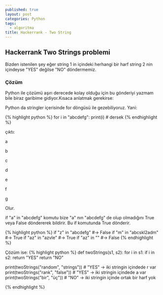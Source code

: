 ```yaml
---
published: true
layout: post
categories: Python
tags:
  - algoritma
title: Hackerrank - Two String
---
```

## Hackerrank Two Strings problemi
Bizden istenilen şey eğer string 1 in içindeki herhangi bir harf string 2 nin içindeyse "YES" değilse "NO" döndermemiz.

### Çözüm
Python ile çözümü aşırı derecede kolay olduğu için bu gönderiyi yazmam bile biraz garibime gidiyor.Kısaca anlatmak gerekirse:

Python da stringler içerisinde for döngüsü ile gezebiliyoruz. Yani:

{% highlight python %}
for i in "abcdefg":
	print(i) # dersek
{% endhighlight %}

çıktı:

a

b

c

d

e

f

g

Olur.

if "a" in "abcdefg" komutu bize "a" nın "abcdefg" de olup olmadığını True veya False döndererek bildirir. Bu if komutunda True dönderir.

{% highlight python %}
if "z" in "abcdefg" #-> False
if "m" in "abcskl2adm" #-> True
if "az" in "azvle" #-> True
if "az" in "" #-> False 
{% endhighlight %}

Çözüm ise:
{% highlight python %}
def twoStrings(s1, s2):
    for i in s1:
        if i in s2:
            return "YES"
    return "NO"

print(twoStrings("random", "strings")) # "YES" -> iki stringin içindede r var
print(twoStrings("rank", "false")) # "YES" -> iki stringin içindede a var
print(twoStrings("bir", "üç")) # "NO" -> iki stringin içinde ortak bir harf yok

{% endhighlight %}

